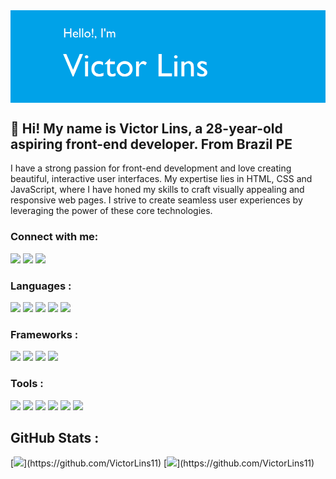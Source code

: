 <div class="hero-img-section">
    <img src="img/banner.png"  align="center" alt="Coding">
</div>

<h2> 👋 Hi! My name is Victor Lins, a 28-year-old aspiring front-end developer. From Brazil PE </h2>

<div class="hero-top-section">
 <div class="hero-top-txt">
 <p>
 I have a strong passion for front-end development and love creating beautiful, interactive user interfaces. My expertise lies in HTML, CSS and JavaScript, where I have honed my skills to craft visually appealing and responsive web pages. I strive to create seamless user experiences by leveraging the power of these core technologies.
 </p>
 </div>

<div class="hero-body-section">
    <div class="social-media-section">
        <h3>Connect with me:</h3>
        <p>
        <a href="https://www.instagram.com/victorlins11" target="_blank"><img src="https://img.shields.io/badge/-Instagram-%23E4405F?style=for-the-badge&logo=instagram&logoColor=white" target="_blank"></a>
         <a href = "victorasglins@gmail.com"><img src="https://img.shields.io/badge/-Gmail-%23333?style=for-the-badge&logo=gmail&logoColor=white" target="_blank"></a>
         <a href="https://www.linkedin.com/in/victor-souza-710272126/" target="_blank"><img src="https://img.shields.io/badge/-LinkedIn-%230077B5?style=for-the-badge&logo=linkedin&logoColor=white" target="_blank"></a>
        </p>
    </div>
    <div class="language-section">
        <h3 align="left">Languages :</h3>
        <p aligh="left">
            <img src="https://skillicons.dev/icons?i=html" />
            <img src="https://skillicons.dev/icons?i=css" />
            <img src="https://skillicons.dev/icons?i=js" /> 
            <img src="https://skillicons.dev/icons?i=ts" />
            <img src="https://skillicons.dev/icons?i=java" />
        </p>
    </div>
    <div class="framework-section">
        <h3>Frameworks :</h3>
        <p >
            <img src="https://skillicons.dev/icons?i=react" />
            <img src="https://skillicons.dev/icons?i=bootstrap" />
            <img src="https://skillicons.dev/icons?i=nestjs" />
            <img src="https://skillicons.dev/icons?i=next" />
        </p>
    </div>
    <div class="tools-section">
        <h3 align="left">Tools :</h3>
        <p align="left">  
            <img src="https://skillicons.dev/icons?i=nodejs" />
            <img src="https://skillicons.dev/icons?i=vscode" />
            <img src="https://skillicons.dev/icons?i=git" />
            <img src="https://skillicons.dev/icons?i=github" />
            <img src="https://skillicons.dev/icons?i=vercel" />
            <img src="https://skillicons.dev/icons?i=linux" />
        </p>
    </div>
    <div class="github-section">
        <h2 align="left">GitHub Stats :</h2>
            [<img height="165em" src="https://github-readme-stats.vercel.app/api?username=VictorLins11&show_icons=true&theme=dracula&include_all_commits=true&count_private=true" />](https://github.com/VictorLins11)
            [<img height="165em" src="https://github-readme-stats.vercel.app/api/top-langs/?username=VictorLins11&layout=compact&langs_count=7&theme=dracula"/>](https://github.com/VictorLins11)
</div>
